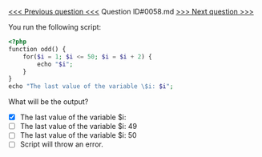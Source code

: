 [<<< Previous question <<<](0057.md)  Question ID#0058.md  [>>> Next question >>>](0059.md) 

You run the following script:
```php
<?php
function odd() {
    for($i = 1; $i <= 50; $i = $i + 2) {
        echo "$i";
    }
}
echo "The last value of the variable \$i: $i";
```
What will be the output?

- [x] The last value of the variable $i:
- [ ] The last value of the variable $i: 49
- [ ] The last value of the variable $i: 50
- [ ] Script will throw an error.
